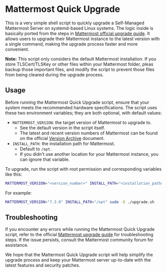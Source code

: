 # Mattermost Quick Upgrade

This is a very simple shell script to quickly upgrade a Self-Managed Mattermost Server on systemd-based Linux systems. The logic inside is basically ported from the steps in [Mattermost official upgrade guide](https://docs.mattermost.com/administration/upgrade.html). It allows users to upgrade their Mattermost instance to the latest version with a single command, making the upgrade process faster and more convenient.

**Note:** This script only considers the default Mattermost installation. If you store TLSCert/TLSKey or other files within your Mattermost folder, pleas backup those important files, and modify the script to prevent those files from being cleared during the upgrade process.

## Usage

Before running the Mattermost Quick Upgrade script, ensure that your system meets the recommended hardware specifications. The script uses these two environment variables; they are both optional, with default values:

- `MATTERMOST_VERSION`: the target version of Mattermost to upgrade to.
  - See the default version in the script itself.
  - The latest and recent version numbers of Mattermost can be found on the official [Version Archive](https://docs.mattermost.com/upgrade/version-archive.html#mattermost-team-edition) document.
- `INSTALL_PATH`: the installation path for Mattermost.
  - Default to `/opt`.
  - If you didn't use another location for your Mattermost instance, you can ignore that variable.

To upgrade, run the script with root permission and corresponding variables like this:

```sh
MATTERMOST_VERSION="<version_number>" INSTALL_PATH="<installation_path>" sudo -E ./upgrade.sh
```

For example:

```sh
MATTERMOST_VERSION="7.3.0" INSTALL_PATH="/opt" sudo -E ./upgrade.sh
```

## Troubleshooting

If you encounter any errors while running the Mattermost Quick Upgrade script, refer to the official [Mattermost upgrade guide](https://docs.mattermost.com/administration/upgrade.html) for troubleshooting steps. If the issue persists, consult the Mattermost community forum for assistance.

We hope that the Mattermost Quick Upgrade script will help simplify the upgrade process and keep your Mattermost server up-to-date with the latest features and security patches.
